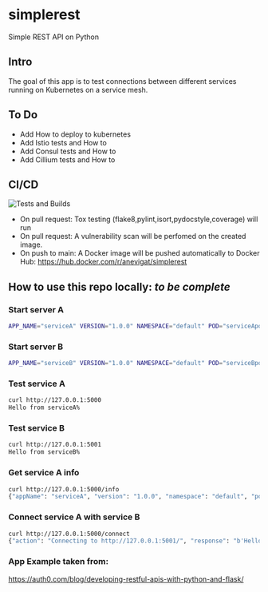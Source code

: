 # simplerest
Simple REST API on Python

## Intro
The goal of this app is to test connections between different services running on Kubernetes on a service mesh.

## To Do
- Add How to deploy to kubernetes
- Add Istio tests and How to
- Add Consul tests and How to
- Add Cillium tests and How to

## CI/CD
![Tests and Builds](https://github.com/anevigat/simplerest/actions/workflows/simplerest.yml/badge.svg)
- On pull request: Tox testing (flake8,pylint,isort,pydocstyle,coverage) will run
- On pull request: A vulnerability scan will be perfomed on the created image.
- On push to main: A Docker image will be pushed automatically to Docker Hub: https://hub.docker.com/r/anevigat/simplerest

## How to use this repo locally: *to be complete*

### Start server A
```bash
APP_NAME="serviceA" VERSION="1.0.0" NAMESPACE="default" POD="serviceApod" NODE="node1" CONNECT_URL="http://127.0.0.1:5001/" flask --app main run --port 5000
```

### Start server B
```bash
APP_NAME="serviceB" VERSION="1.0.0" NAMESPACE="default" POD="serviceBpod" NODE="node2" CONNECT_URL="http://127.0.0.1:5000/" flask --app main run --port 5001
```

### Test service A
```bash
curl http://127.0.0.1:5000
Hello from serviceA%
```

### Test service B
```bash
curl http://127.0.0.1:5001
Hello from serviceB%
```

### Get service A info
```bash
curl http://127.0.0.1:5000/info
{"appName": "serviceA", "version": "1.0.0", "namespace": "default", "pod": "serviceApod", "node": "node1"}%
```

### Connect service A with service B
```bash
curl http://127.0.0.1:5000/connect
{"action": "Connecting to http://127.0.0.1:5001/", "response": "b'Hello from serviceB'", "code": 200}%
```


### App Example taken from:
https://auth0.com/blog/developing-restful-apis-with-python-and-flask/